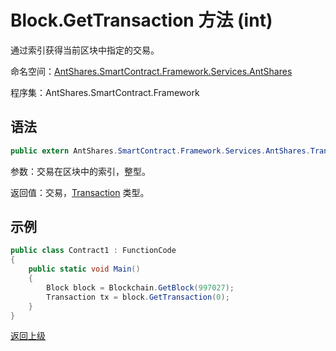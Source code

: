 # Block.GetTransaction 方法 (int)

通过索引获得当前区块中指定的交易。

命名空间：[AntShares.SmartContract.Framework.Services.AntShares](../../AntShares.md)

程序集：AntShares.SmartContract.Framework

## 语法

```c#
public extern AntShares.SmartContract.Framework.Services.AntShares.Transaction GetTransaction(int index)
```

参数：交易在区块中的索引，整型。

返回值：交易，[Transaction](../Transaction.md) 类型。

## 示例

```c#
public class Contract1 : FunctionCode
{
    public static void Main()
    {
        Block block = Blockchain.GetBlock(997027);
        Transaction tx = block.GetTransaction(0);
    }
}
```



[返回上级](../Block.md)